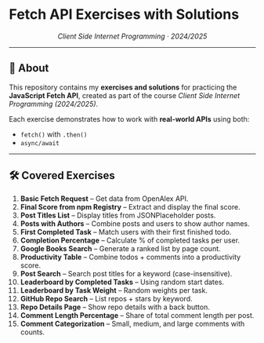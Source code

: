 
#  Fetch API Exercises with Solutions  
<p align="center"><i>Client Side Internet Programming · 2024/2025</i></p>

---

## 📌 About
This repository contains my **exercises and solutions** for practicing the **JavaScript Fetch API**, created as part of the course *Client Side Internet Programming (2024/2025)*.  

Each exercise demonstrates how to work with **real-world APIs** using both:  
- `fetch()` with `.then()`  
- `async/await`  

---

## 🛠️ Covered Exercises
1. **Basic Fetch Request** – Get data from OpenAlex API.  
2. **Final Score from npm Registry** – Extract and display the final score.  
3. **Post Titles List** – Display titles from JSONPlaceholder posts.  
4. **Posts with Authors** – Combine posts and users to show author names.  
5. **First Completed Task** – Match users with their first finished todo.  
6. **Completion Percentage** – Calculate % of completed tasks per user.  
7. **Google Books Search** – Generate a ranked list by page count.  
8. **Productivity Table** – Combine todos + comments into a productivity score.  
9. **Post Search** – Search post titles for a keyword (case-insensitive).  
10. **Leaderboard by Completed Tasks** – Using random start dates.  
11. **Leaderboard by Task Weight** – Random weights per task.  
12. **GitHub Repo Search** – List repos + stars by keyword.  
13. **Repo Details Page** – Show repo details with a back button.  
14. **Comment Length Percentage** – Share of total comment length per post.  
15. **Comment Categorization** – Small, medium, and large comments with counts.  


